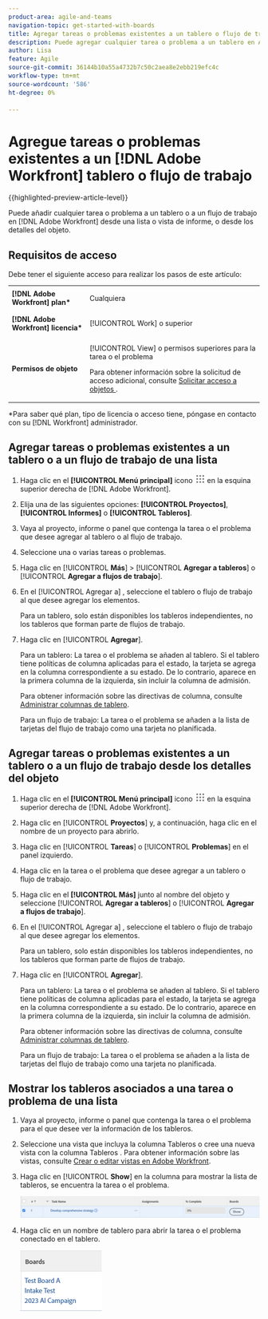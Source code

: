 ```yaml
---
product-area: agile-and-teams
navigation-topic: get-started-with-boards
title: Agregar tareas o problemas existentes a un tablero o flujo de trabajo de Adobe Workfront
description: Puede agregar cualquier tarea o problema a un tablero en Adobe Workfront desde una lista o vista de informe.
author: Lisa
feature: Agile
source-git-commit: 36144b10a55a4732b7c50c2aea8e2ebb219efc4c
workflow-type: tm+mt
source-wordcount: '586'
ht-degree: 0%

---
```


# Agregue tareas o problemas existentes a un [!DNL Adobe Workfront] tablero o flujo de trabajo

{{highlighted-preview-article-level}}

Puede añadir cualquier tarea o problema a un tablero o a un flujo de trabajo en [!DNL Adobe Workfront] desde una lista o vista de informe, o desde los detalles del objeto.

## Requisitos de acceso

Debe tener el siguiente acceso para realizar los pasos de este artículo:

<table style="table-layout:auto">
 <col>
 <col>
 <tbody>
  <tr>
   <td role="rowheader"><strong>[!DNL Adobe Workfront] plan*</strong></td>
   <td> <p>Cualquiera</p> </td>
  </tr>
  <tr>
   <td role="rowheader"><strong>[!DNL Adobe Workfront] licencia*</strong></td>
   <td> <p>[!UICONTROL Work] o superior</p> </td>
  </tr>
  <tr>
   <td role="rowheader"><strong>Permisos de objeto</strong></td>
   <td> <p>[!UICONTROL View] o permisos superiores para la tarea o el problema</p> <p>Para obtener información sobre la solicitud de acceso adicional, consulte <a href="/help/quicksilver/workfront-basics/grant-and-request-access-to-objects/request-access.md" class="MCXref xref">Solicitar acceso a objetos </a>.</p> </td>
  </tr>
 </tbody>
</table>

&#42;Para saber qué plan, tipo de licencia o acceso tiene, póngase en contacto con su [!DNL Workfront] administrador.

## Agregar tareas o problemas existentes a un tablero o a un flujo de trabajo de una lista

1. Haga clic en el **[!UICONTROL Menú principal]** icono ![](assets/main-menu-icon.png) en la esquina superior derecha de [!DNL Adobe Workfront].
1. Elija una de las siguientes opciones: **[!UICONTROL Proyectos]**, **[!UICONTROL Informes]** o **[!UICONTROL Tableros]**.
1. Vaya al proyecto, informe o panel que contenga la tarea o el problema que desee agregar al tablero o al flujo de trabajo.
1. Seleccione una o varias tareas o problemas.
1. Haga clic en [!UICONTROL **Más**] > [!UICONTROL **Agregar a tableros**] o [!UICONTROL **Agregar a flujos de trabajo**].
1. En el [!UICONTROL Agregar a] , seleccione el tablero o flujo de trabajo al que desee agregar los elementos.

   Para un tablero, solo están disponibles los tableros independientes, no los tableros que forman parte de flujos de trabajo.

1. Haga clic en [!UICONTROL **Agregar**].

   Para un tablero: La tarea o el problema se añaden al tablero. Si el tablero tiene políticas de columna aplicadas para el estado, la tarjeta se agrega en la columna correspondiente a su estado. De lo contrario, aparece en la primera columna de la izquierda, sin incluir la columna de admisión.

   Para obtener información sobre las directivas de columna, consulte [Administrar columnas de tablero](/help/quicksilver/agile/get-started-with-boards/manage-board-columns.md).

   Para un flujo de trabajo: La tarea o el problema se añaden a la lista de tarjetas del flujo de trabajo como una tarjeta no planificada.

## Agregar tareas o problemas existentes a un tablero o a un flujo de trabajo desde los detalles del objeto

1. Haga clic en el **[!UICONTROL Menú principal]** icono ![](assets/main-menu-icon.png) en la esquina superior derecha de [!DNL Adobe Workfront].
1. Haga clic en [!UICONTROL **Proyectos**] y, a continuación, haga clic en el nombre de un proyecto para abrirlo.
1. Haga clic en [!UICONTROL **Tareas**] o [!UICONTROL **Problemas**] en el panel izquierdo.
1. Haga clic en la tarea o el problema que desee agregar a un tablero o flujo de trabajo.
1. Haga clic en el **[!UICONTROL Más]** junto al nombre del objeto y seleccione [!UICONTROL **Agregar a tableros**] o [!UICONTROL **Agregar a flujos de trabajo**].
1. En el [!UICONTROL Agregar a] , seleccione el tablero o flujo de trabajo al que desee agregar los elementos.

   Para un tablero, solo están disponibles los tableros independientes, no los tableros que forman parte de flujos de trabajo.

1. Haga clic en [!UICONTROL **Agregar**].

   Para un tablero: La tarea o el problema se añaden al tablero. Si el tablero tiene políticas de columna aplicadas para el estado, la tarjeta se agrega en la columna correspondiente a su estado. De lo contrario, aparece en la primera columna de la izquierda, sin incluir la columna de admisión.

   Para obtener información sobre las directivas de columna, consulte [Administrar columnas de tablero](/help/quicksilver/agile/get-started-with-boards/manage-board-columns.md).

   Para un flujo de trabajo: La tarea o el problema se añaden a la lista de tarjetas del flujo de trabajo como una tarjeta no planificada.

## Mostrar los tableros asociados a una tarea o problema de una lista

1. Vaya al proyecto, informe o panel que contenga la tarea o el problema para el que desee ver la información de los tableros.
1. Seleccione una vista que incluya la columna Tableros o cree una nueva vista con la columna Tableros .
Para obtener información sobre las vistas, consulte [Crear o editar vistas en Adobe Workfront](/help/quicksilver/reports-and-dashboards/reports/reporting-elements/create-edit-views.md).
1. Haga clic en [!UICONTROL **Show**] en la columna para mostrar la lista de tableros, se encuentra la tarea o el problema.

   ![Mostrar tableros en la columna](assets/show-boards-in-column.png)

1. Haga clic en un nombre de tablero para abrir la tarea o el problema conectado en el tablero.

   ![Seleccionar un tablero](assets/select-board-in-column.png)
